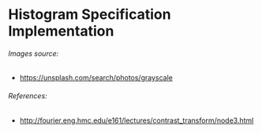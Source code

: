 # Histogram Specification Implementation

###### Images source:

- https://unsplash.com/search/photos/grayscale

###### References:

- http://fourier.eng.hmc.edu/e161/lectures/contrast_transform/node3.html